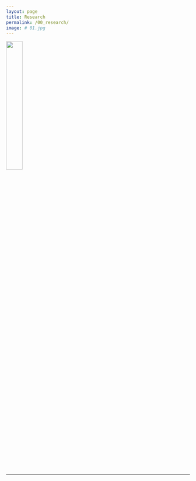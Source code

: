 ```yaml
---
layout: page
title: Research
permalink: /00_research/
image: # 01.jpg
---
```

<img src = https://github.com/HeeJaeMon123/HeeJaeMon123.github.io/blob/main/images/iot.jpg width="30%" height="30%">

***
